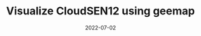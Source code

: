 ---
title: Visualize CloudSEN12 using geemap
date: 2022-07-02
projectURL: https://ledidi.com/
featuredImage: https://res.cloudinary.com/ppkehl/image/upload/c_scale,w_500/v1661784018/projects/ledidi_cdonu2.webp
projectImages: https://res.cloudinary.com/ppkehl/image/upload/v1661784018/projects/ledidi_cdonu2.png
postType: projects
---
